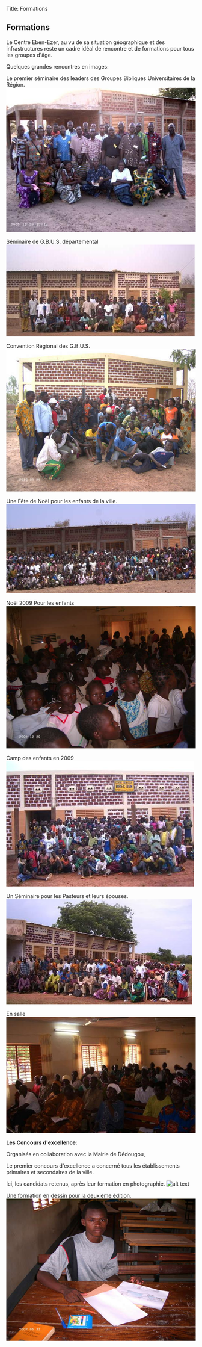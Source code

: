 Title: Formations

Formations
----------

Le Centre Eben-Ezer, au vu de sa situation géographique et des infrastructures reste un cadre idéal de rencontre et de formations pour tous les groupes d'âge. 

Quelques grandes rencontres en images:

 Le premier séminaire des leaders des Groupes Bibliques Universitaires de la
Région.  ![alt text][1]

Séminaire de G.B.U.S. départemental ![alt text][2]

Convention Régional des G.B.U.S.  ![alt text][3]

Une Fête de Noël pour les enfants de la ville.  ![alt text][4]


Noël 2009 Pour les enfants ![alt text][5]

Camp des enfants en 2009 ![alt text][6]

Un Séminaire pour les Pasteurs et leurs épouses.  ![alt text][7]

En salle ![alt text][8]

**Les Concours d'excellence**:

Organisés en collaboration avec la Mairie de Dédougou, 

Le premier concours d'excellence a concerné tous les établissements primaires
et secondaires de la ville.

Ici, les candidats retenus, après leur formation en photographie.  ![alt
text][9]

Une formation en dessin pour la deuxième édition.  ![alt text][10] 


  [1]: /data/CEEE_2009_2010/Rencontres_au_Centre/1er_Seminaire_GB_Pict0471_cropped.jpg
  [2]: /data/CEEE_2009_2010/Rencontres_au_Centre/Camp_GB_departemental_2009_PICT1844_cropped.JPG
  [3]: /data/CEEE_2009_2010/Rencontres_au_Centre/Convention_GB_Mars_2010_Fin_PICT0756.JPG
  [4]: /data/CEEE_2009_2010/Rencontres_au_Centre/Noel_enfants_2007_pict0060_cropped.jpg
  [5]: /data/CEEE_2009_2010/Rencontres_au_Centre/Noel_des_enfants_2009_PICT0421.JPG
  [6]: /data/CEEE_2009_2010/Rencontres_au_Centre/Camp_enfants_2009_Aurevoir_PICT0336_cropped.JPG
  [7]: /data/CEEE_2009_2010/Rencontres_au_Centre/Pasteurs_Epouses_pict1401_cropped.jpg
  [8]: /data/CEEE_2009_2010/Rencontres_au_Centre/Pasteurs_Epouses_pict1396_cropped.jpg
  [9]: /data/CEEE_2009_2010/Formations/1er_concours_excellence_2006_PICT0538_cropped.JPG
  [10]: /data/CEEE_2009_2010/Formations/Ecole_de_dessin_pict0263.jpg
